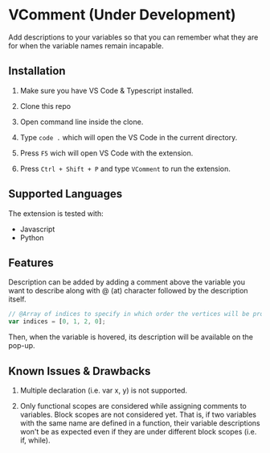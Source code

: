 # VComment (Under Development)

Add descriptions to your variables so that you can remember what they are for when the variable names remain incapable.

## Installation

1. Make sure you have VS Code & Typescript installed.

2. Clone this repo

3. Open command line inside the clone.

4. Type `code .` which will open the VS Code in the current directory.

5. Press `F5` wich will open VS Code with the extension.

6. Press `Ctrl + Shift + P` and type `VComment` to run the extension.

## Supported Languages

The extension is tested with:
- Javascript
- Python


## Features

Description can be added by adding a comment above the variable you want to describe along with @ (at) character followed by the description itself.

```js
// @Array of indices to specify in which order the vertices will be processed
var indices = [0, 1, 2, 0];
```

Then, when the variable is hovered, its description will be available on the pop-up.

## Known Issues & Drawbacks

1. Multiple declaration (i.e. var x, y) is not supported.

2. Only functional scopes are considered while assigning comments to variables. Block scopes are not considered yet. That is, if two variables with the same name are defined in a function, their variable descriptions won't be as expected even if they are under different block scopes (i.e. if, while).

